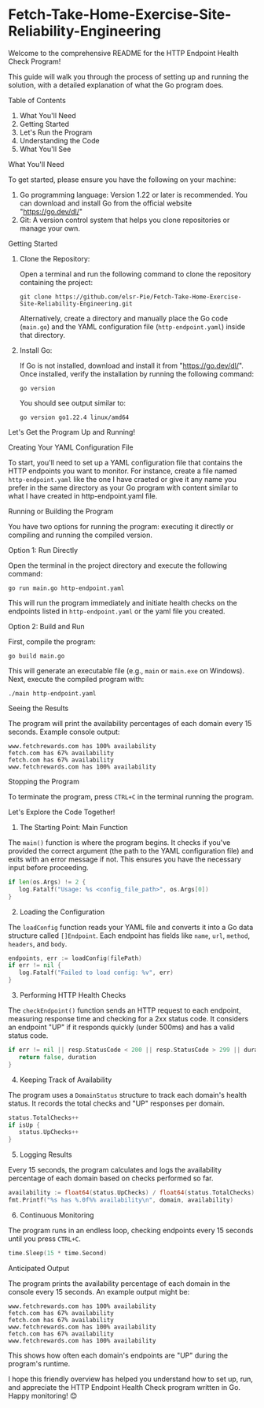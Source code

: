 # Fetch-Take-Home-Exercise-Site-Reliability-Engineering

Welcome to the comprehensive README for the HTTP Endpoint Health Check Program!

This guide will walk you through the process of setting up and running the solution, with a detailed explanation of what the Go program does.

Table of Contents

1. What You'll Need
2. Getting Started
3. Let's Run the Program
4. Understanding the Code
5. What You'll See

What You'll Need

To get started, please ensure you have the following on your machine:

1. Go programming language: Version 1.22 or later is recommended. You can download and install Go from the official website "https://go.dev/dl/"
2. Git: A version control system that helps you clone repositories or manage your own.


Getting Started

1. Clone the Repository:
   
   Open a terminal and run the following command to clone the repository containing the project:
   
   ```
   git clone https://github.com/elsr-Pie/Fetch-Take-Home-Exercise-Site-Reliability-Engineering.git
   ```
   
   Alternatively, create a directory and manually place the Go code (`main.go`) and the YAML configuration file (`http-endpoint.yaml`) inside that directory.

3. Install Go:
   
   If Go is not installed, download and install it from "https://go.dev/dl/". Once installed, verify the installation by running the following command:
   
   ```
   go version
   ```
   
   You should see output similar to:
   
   `go version go1.22.4 linux/amd64`
   

Let's Get the Program Up and Running!

Creating Your YAML Configuration File

To start, you'll need to set up a YAML configuration file that contains the HTTP endpoints you want to monitor. For instance, create a file named `http-endpoint.yaml` like the one I have craeted or give it any name you prefer in the same directory as your Go program with content similar to what I have created in http-endpoint.yaml file.


Running or Building the Program

You have two options for running the program: executing it directly or compiling and running the compiled version.

Option 1: Run Directly

Open the terminal in the project directory and execute the following command:

```
go run main.go http-endpoint.yaml
```


This will run the program immediately and initiate health checks on the endpoints listed in `http-endpoint.yaml` or the yaml file you created.

Option 2: Build and Run

First, compile the program:

```
go build main.go
```


This will generate an executable file (e.g., `main` or `main.exe` on Windows). Next, execute the compiled program with:


```
./main http-endpoint.yaml
```


Seeing the Results

The program will print the availability percentages of each domain every 15 seconds. Example console output:

```
www.fetchrewards.com has 100% availability
fetch.com has 67% availability
fetch.com has 67% availability
www.fetchrewards.com has 100% availability
```

Stopping the Program

To terminate the program, press `CTRL+C` in the terminal running the program.

Let's Explore the Code Together!

1. The Starting Point: Main Function

The `main()` function is where the program begins. It checks if you've provided the correct argument (the path to the YAML configuration file) and exits with an error message if not. This ensures you have the necessary input before proceeding.

```go
if len(os.Args) != 2 {
   log.Fatalf("Usage: %s <config_file_path>", os.Args[0])
}
```

2. Loading the Configuration

The `loadConfig` function reads your YAML file and converts it into a Go data structure called `[]Endpoint`. Each endpoint has fields like `name`, `url`, `method`, `headers`, and `body`.

```go
endpoints, err := loadConfig(filePath)
if err != nil {
   log.Fatalf("Failed to load config: %v", err)
}
```

3. Performing HTTP Health Checks

The `checkEndpoint()` function sends an HTTP request to each endpoint, measuring response time and checking for a 2xx status code. It considers an endpoint "UP" if it responds quickly (under 500ms) and has a valid status code.

```go
if err != nil || resp.StatusCode < 200 || resp.StatusCode > 299 || duration > 500*time.Millisecond {
   return false, duration
}
```

4. Keeping Track of Availability

The program uses a `DomainStatus` structure to track each domain's health status. It records the total checks and "UP" responses per domain.

```go
status.TotalChecks++
if isUp {
   status.UpChecks++
}
```

5. Logging Results

Every 15 seconds, the program calculates and logs the availability percentage of each domain based on checks performed so far.

```go
availability := float64(status.UpChecks) / float64(status.TotalChecks) * 100
fmt.Printf("%s has %.0f%% availability\n", domain, availability)
```

6. Continuous Monitoring

The program runs in an endless loop, checking endpoints every 15 seconds until you press `CTRL+C`.

```go
time.Sleep(15 * time.Second)
```


Anticipated Output

The program prints the availability percentage of each domain in the console every 15 seconds. An example output might be:

```
www.fetchrewards.com has 100% availability
fetch.com has 67% availability
fetch.com has 67% availability
www.fetchrewards.com has 100% availability
fetch.com has 67% availability
www.fetchrewards.com has 100% availability
```

This shows how often each domain's endpoints are "UP" during the program's runtime.


I hope this friendly overview has helped you understand how to set up, run, and appreciate the HTTP Endpoint Health Check program written in Go. Happy monitoring! 😊
